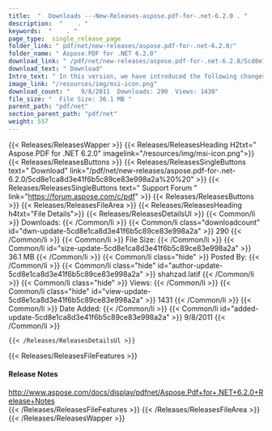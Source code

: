```yaml
---
title:  "  Downloads ---New-Releases-aspose.pdf-for-.net-6.2.0 . " 
description:  "    . " 
keywords:  "    . " 
page_type:  single_release_page
folder_link: " pdf/net/new-releases/aspose.pdf-for-.net-6.2.0/"
folder_name: " Aspose.PDF for .NET 6.2.0"
download_link: " /pdf/net/new-releases/aspose.pdf-for-.net-6.2.0/5cd8e1ca8d3e41f6b5c89ce83e998a2a"
download_text: " Download"
Intro_text: " In this version, we have introduced the following changes:Bugs28463 - PdfViewer:..."
image_link: "/resources/img/msi-icon.png"
download_count: "   9/8/2011  Downloads: 290  Views: 1430"
file_size: "  File Size: 36.1 MB "
parent_path: "pdf/net"
section_parent_path: "pdf/net"
weight: 557
---
```


{{< Releases/ReleasesWapper >}}
  {{< Releases/ReleasesHeading H2txt=" Aspose.PDF for .NET 6.2.0" imagelink="/resources/img/msi-icon.png">}}
  {{< Releases/ReleasesButtons >}}
    {{< Releases/ReleasesSingleButtons text=" Download" link="/pdf/net/new-releases/aspose.pdf-for-.net-6.2.0/5cd8e1ca8d3e41f6b5c89ce83e998a2a%20%20" >}}
    {{< Releases/ReleasesSingleButtons text=" Support Forum " link="https://forum.aspose.com/c/pdf" >}}
  {{< Releases/ReleasesButtons >}}
  {{< Releases/ReleasesFileArea >}}
    {{< Releases/ReleasesHeading h4txt="File Details">}}
    {{< Releases/ReleasesDetailsUl >}}
            {{< Common/li  >}} Downloads: {{< /Common/li >}} 
      {{< Common/li class="downloadcount" id="dwn-update-5cd8e1ca8d3e41f6b5c89ce83e998a2a" >}} 290 {{< /Common/li >}} 
      {{< Common/li  >}} File Size: {{< /Common/li >}} 
      {{< Common/li id="size-update-5cd8e1ca8d3e41f6b5c89ce83e998a2a" >}} 36.1 MB {{< /Common/li >}} 
      {{< Common/li  class="hide" >}} Posted By: {{< /Common/li >}} 
      {{< Common/li class="hide" id="author-update-5cd8e1ca8d3e41f6b5c89ce83e998a2a" >}} shahzad.latif {{< /Common/li >}} 
      {{< Common/li class="hide"  >}} Views: {{< /Common/li >}} 
      {{< Common/li class="hide" id="view-update-5cd8e1ca8d3e41f6b5c89ce83e998a2a" >}} 1431 {{< /Common/li >}} 
      {{< Common/li  >}} Date Added: {{< /Common/li >}} 
      {{< Common/li id="added-update-5cd8e1ca8d3e41f6b5c89ce83e998a2a" >}} 9/8/2011 {{< /Common/li >}} 

    {{< /Releases/ReleasesDetailsUl >}}

  {{< Releases/ReleasesFileFeatures >}}
      <h4>Release Notes</h4><div><a href="http://www.aspose.com/docs/display/pdfnet/Aspose.Pdf+for+.NET+6.2.0+Release+Notes">http://www.aspose.com/docs/display/pdfnet/Aspose.Pdf+for+.NET+6.2.0+Release+Notes</a></div>
  {{< /Releases/ReleasesFileFeatures >}}
 {{< /Releases/ReleasesFileArea >}}
{{< /Releases/ReleasesWapper >}}


